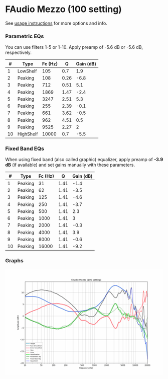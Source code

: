 # FAudio Mezzo (100 setting)
See [usage instructions](https://github.com/jaakkopasanen/AutoEq#usage) for more options and info.

### Parametric EQs
You can use filters 1-5 or 1-10. Apply preamp of -5.6 dB or -5.6 dB, respectively.

|   # | Type      |   Fc (Hz) |    Q |   Gain (dB) |
|-----|-----------|-----------|------|-------------|
|   1 | LowShelf  |       105 | 0.7  |         1.9 |
|   2 | Peaking   |       108 | 0.26 |        -6.8 |
|   3 | Peaking   |       712 | 0.51 |         5.1 |
|   4 | Peaking   |      1869 | 1.47 |        -2.4 |
|   5 | Peaking   |      3247 | 2.51 |         5.3 |
|   6 | Peaking   |       255 | 2.39 |        -0.1 |
|   7 | Peaking   |       661 | 3.62 |        -0.5 |
|   8 | Peaking   |       962 | 4.51 |         0.5 |
|   9 | Peaking   |      9525 | 2.27 |         2   |
|  10 | HighShelf |     10000 | 0.7  |        -5.5 |

### Fixed Band EQs
When using fixed band (also called graphic) equalizer, apply preamp of **-3.9 dB** (if available) and set gains manually with these parameters.

|   # | Type    |   Fc (Hz) |    Q |   Gain (dB) |
|-----|---------|-----------|------|-------------|
|   1 | Peaking |        31 | 1.41 |        -1.4 |
|   2 | Peaking |        62 | 1.41 |        -3.5 |
|   3 | Peaking |       125 | 1.41 |        -4.6 |
|   4 | Peaking |       250 | 1.41 |        -3.7 |
|   5 | Peaking |       500 | 1.41 |         2.3 |
|   6 | Peaking |      1000 | 1.41 |         3   |
|   7 | Peaking |      2000 | 1.41 |        -0.3 |
|   8 | Peaking |      4000 | 1.41 |         3.9 |
|   9 | Peaking |      8000 | 1.41 |        -0.6 |
|  10 | Peaking |     16000 | 1.41 |        -9.2 |

### Graphs
![](./FAudio%20Mezzo%20(100%20setting).png)
